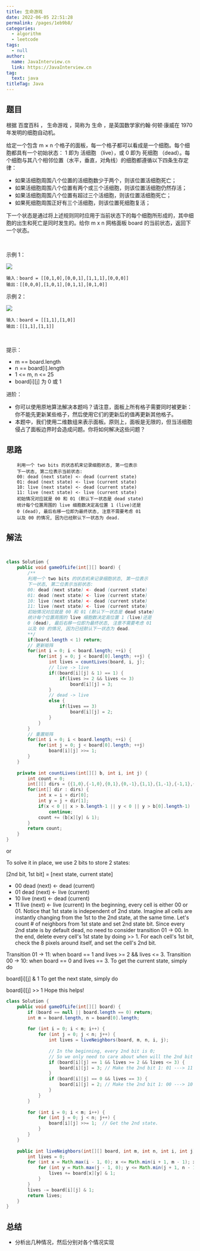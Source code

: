 ```yaml
---
title: 生命游戏
date: 2022-06-05 22:51:28
permalink: /pages/1eb9b8/
categories: 
  - algorithm
  - leetcode
tags: 
  - null
author: 
  name: JavaInterview.cn
  link: https://JavaInterview.cn
tag: 
  text: java
titleTag: Java
---
```




## 题目


根据 百度百科 ， 生命游戏 ，简称为 生命 ，是英国数学家约翰·何顿·康威在 1970 年发明的细胞自动机。

给定一个包含 m × n 个格子的面板，每一个格子都可以看成是一个细胞。每个细胞都具有一个初始状态： 1 即为 活细胞 （live），或 0 即为 死细胞 （dead）。每个细胞与其八个相邻位置（水平，垂直，对角线）的细胞都遵循以下四条生存定律：

- 如果活细胞周围八个位置的活细胞数少于两个，则该位置活细胞死亡；
- 如果活细胞周围八个位置有两个或三个活细胞，则该位置活细胞仍然存活；
- 如果活细胞周围八个位置有超过三个活细胞，则该位置活细胞死亡；
- 如果死细胞周围正好有三个活细胞，则该位置死细胞复活；

下一个状态是通过将上述规则同时应用于当前状态下的每个细胞所形成的，其中细胞的出生和死亡是同时发生的。给你 m x n 网格面板 board 的当前状态，返回下一个状态。

 

示例 1：

![](/media/pictures/leetcode/grid1.jpeg)

    输入：board = [[0,1,0],[0,0,1],[1,1,1],[0,0,0]]
    输出：[[0,0,0],[1,0,1],[0,1,1],[0,1,0]]
示例 2：

![](/media/pictures/leetcode/grid2.jpeg)

    输入：board = [[1,1],[1,0]]
    输出：[[1,1],[1,1]]
 

提示：

- m == board.length
- n == board[i].length
- 1 <= m, n <= 25
- board[i][j] 为 0 或 1
    
进阶：

- 你可以使用原地算法解决本题吗？请注意，面板上所有格子需要同时被更新：你不能先更新某些格子，然后使用它们的更新后的值再更新其他格子。
- 本题中，我们使用二维数组来表示面板。原则上，面板是无限的，但当活细胞侵占了面板边界时会造成问题。你将如何解决这些问题？


## 思路

        利用一个 two bits 的状态机来记录细胞状态, 第一位表示
        下一状态, 第二位表示当前状态:
        00: dead (next state) <- dead (current state)
        01: dead (next state) <- live (current state) 
        10: live (next state) <- dead (current state)
        11: live (next state) <- live (current state) 
        初始情况对应就是 00 和 01 (默认下一状态是 dead state)
        统计每个位置周围的 live 细胞数决定高位置 1 (live)还是 
        0 (dead), 最后右移一位即为最终状态, 注意不需要考虑 01
        以及 00 的情况, 因为已经默认下一状态为 dead.


## 解法
```java


class Solution {
    public void gameOfLife(int[][] board) {
        /**
        利用一个 two bits 的状态机来记录细胞状态, 第一位表示
        下一状态, 第二位表示当前状态:
        00: dead (next state) <- dead (current state)
        01: dead (next state) <- live (current state) 
        10: live (next state) <- dead (current state)
        11: live (next state) <- live (current state) 
        初始情况对应就是 00 和 01 (默认下一状态是 dead state)
        统计每个位置周围的 live 细胞数决定高位置 1 (live)还是 
        0 (dead), 最后右移一位即为最终状态, 注意不需要考虑 01
        以及 00 的情况, 因为已经默认下一状态为 dead.
        **/
        if(board.length < 1) return;
        // 更新矩阵
        for(int i = 0; i < board.length; ++i) {
            for(int j = 0; j < board[0].length; ++j) {
                int lives = countLives(board, i, j);
                // live -> live
                if((board[i][j] & 1) == 1) {
                    if(lives >= 2 && lives <= 3)
                        board[i][j] = 3;
                }
                // dead -> live
                else {
                    if(lives == 3)
                        board[i][j] = 2;
                }
            }
        }
        // 重置矩阵
        for(int i = 0; i < board.length; ++i) {
            for(int j = 0; j < board[0].length; ++j) 
                board[i][j] >>= 1;
        }
    }
    
    private int countLives(int[][] b, int i, int j) {
        int count = 0;
        int[][] dirs = {{1,0},{-1,0},{0,1},{0,-1},{1,1},{1,-1},{-1,1},{-1,-1}};   
        for(int[] dir : dirs) {
            int x = i + dir[0];
            int y = j + dir[1];
            if(x < 0 || x > b.length-1 || y < 0 || y > b[0].length-1)
                continue;
            count += (b[x][y] & 1);
        }
        return count;
    }
}
```

or


To solve it in place, we use 2 bits to store 2 states:

[2nd bit, 1st bit] = [next state, current state]

- 00  dead (next) <- dead (current)
- 01  dead (next) <- live (current)  
- 10  live (next) <- dead (current)  
- 11  live (next) <- live (current) 
In the beginning, every cell is either 00 or 01.
Notice that 1st state is independent of 2nd state.
Imagine all cells are instantly changing from the 1st to the 2nd state, at the same time.
Let's count # of neighbors from 1st state and set 2nd state bit.
Since every 2nd state is by default dead, no need to consider transition 01 -> 00.
In the end, delete every cell's 1st state by doing >> 1.
For each cell's 1st bit, check the 8 pixels around itself, and set the cell's 2nd bit.

Transition 01 -> 11: when board == 1 and lives >= 2 && lives <= 3.
Transition 00 -> 10: when board == 0 and lives == 3.
To get the current state, simply do

board[i][j] & 1
To get the next state, simply do

board[i][j] >> 1
Hope this helps!


```java
class Solution {
    public void gameOfLife(int[][] board) {
        if (board == null || board.length == 0) return;
        int m = board.length, n = board[0].length;
    
        for (int i = 0; i < m; i++) {
            for (int j = 0; j < n; j++) {
                int lives = liveNeighbors(board, m, n, i, j);
    
                // In the beginning, every 2nd bit is 0;
                // So we only need to care about when will the 2nd bit become 1.
                if (board[i][j] == 1 && lives >= 2 && lives <= 3) {  
                    board[i][j] = 3; // Make the 2nd bit 1: 01 ---> 11
                }
                if (board[i][j] == 0 && lives == 3) {
                    board[i][j] = 2; // Make the 2nd bit 1: 00 ---> 10
                }
            }
        }
    
        for (int i = 0; i < m; i++) {
            for (int j = 0; j < n; j++) {
                board[i][j] >>= 1;  // Get the 2nd state.
            }
        }
    }
    
    public int liveNeighbors(int[][] board, int m, int n, int i, int j) {
        int lives = 0;
        for (int x = Math.max(i - 1, 0); x <= Math.min(i + 1, m - 1); x++) {
            for (int y = Math.max(j - 1, 0); y <= Math.min(j + 1, n - 1); y++) {
                lives += board[x][y] & 1;
            }
        }
        lives -= board[i][j] & 1;
        return lives;
    }
}
```

## 总结

- 分析出几种情况，然后分别对各个情况实现 
